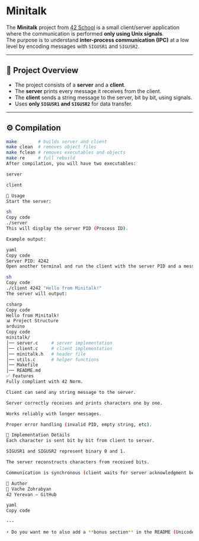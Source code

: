 # Minitalk

The **Minitalk** project from [42 School](https://42.fr) is a small client/server application where the communication is performed **only using Unix signals**.  
The purpose is to understand **inter-process communication (IPC)** at a low level by encoding messages with `SIGUSR1` and `SIGUSR2`.

---

## 📌 Project Overview

- The project consists of a **server** and a **client**.
- The **server** prints every message it receives from the client.
- The **client** sends a string message to the server, bit by bit, using signals.
- Uses **only `SIGUSR1` and `SIGUSR2`** for data transfer.

---

## ⚙️ Compilation

```sh
make        # builds server and client
make clean  # removes object files
make fclean # removes executables and objects
make re     # full rebuild
After compilation, you will have two executables:

server

client

🚀 Usage
Start the server:

sh
Copy code
./server
This will display the server PID (Process ID).

Example output:

yaml
Copy code
Server PID: 4242
Open another terminal and run the client with the server PID and a message:

sh
Copy code
./client 4242 "Hello from Minitalk!"
The server will output:

csharp
Copy code
Hello from Minitalk!
📊 Project Structure
arduino
Copy code
minitalk/
│── server.c     # server implementation
│── client.c     # client implementation
│── minitalk.h   # header file
│── utils.c      # helper functions
│── Makefile
│── README.md
✅ Features
Fully compliant with 42 Norm.

Client can send any string message to the server.

Server correctly receives and prints characters one by one.

Works reliably with longer messages.

Proper error handling (invalid PID, empty string, etc).

🔧 Implementation Details
Each character is sent bit by bit from client to server.

SIGUSR1 and SIGUSR2 represent binary 0 and 1.

The server reconstructs characters from received bits.

Communication is synchronous (client waits for server acknowledgment before sending next bit).

📝 Author
👤 Vache Zohrabyan
42 Yerevan — GitHub

yaml
Copy code

---

⚡ Do you want me to also add a **bonus section** in the README (Unicode/multiple clients handling), like in the 42 subject, so it looks even stronger?
